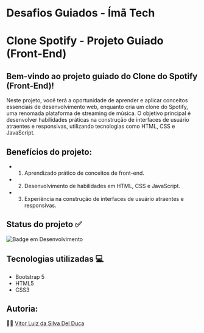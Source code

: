 # Desafios Guiados - Ímã Tech

# Clone Spotify - Projeto Guiado (Front-End)

## Bem-vindo ao projeto guiado do Clone do Spotify (Front-End)!
Neste projeto, você terá a oportunidade de aprender e aplicar conceitos essenciais de
desenvolvimento web, enquanto cria um clone do Spotify, uma renomada plataforma de streaming
de música. O objetivo principal é desenvolver habilidades práticas na construção de interfaces
de usuário atraentes e responsivas, utilizando tecnologias como HTML, CSS e JavaScript.
 
## Benefícios do projeto:
- 1. Aprendizado prático de conceitos de front-end.
- 2. Desenvolvimento de habilidades em HTML, CSS e JavaScript.
- 3. Experiência na construção de interfaces de usuário atraentes e responsivas.
 
## Status do projeto :white_check_mark:
![Badge em Desenvolvimento](http://img.shields.io/static/v1?label=STATUS&message=Concluído&color=GREEN&style=for-the-badge)

## Tecnologias utilizadas :computer:
- Bootstrap 5
- HTML5
- CSS3

## Autoria:

:man_technologist: [Vitor Luiz da Silva Del Duca](https://www.linkedin.com/in/vitor-del-duca-gestao-programacao-treinamento/)
